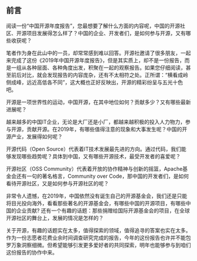 ## 前言
阅读一份“中国开源年度报告”，您最想要了解什么方面的内容呢，中国的开源社区、开源项目发展得怎么样了？中国的企业、开发者们，是如何参与开源，又有哪些收获呢？

笔者作为身在此山中的一员，却常常感到难以回答。开源社邀请了很多朋友，一起来完成了这份《2019年中国开源年度报告》，但是其实质上，却不是一份报告，而是一组从各种层面、各种角度出发，积聚在一起的观察报告。如果您仔细阅读，甚至前后对比，就会发现报告的内容庞杂，还有不太相符之处。正所谓：“横看成岭侧成峰，远近高低各不同”，这大概也正好反映出，开源的精彩纷呈与五光十色吧。

开源是一项世界性的运动，中国开源，在其中地位如何？贡献多少？又有哪些最新进展呢？

越来越多的中国IT企业，无论是大厂还是小厂，都越来越积极的投入人力物力，参与开源，贡献开源。在2019年，有哪些值得注意的现象和大事发生呢？中国的开源产业，发展得如何呢？

开源代码（Open Source）代表着IT技术发展最先进的方向。通过代码，我们能够发现哪些趋势呢？具体到中国，又有哪些开源技术，最受开发者的喜爱呢？

开源社区（OSS Community）代表着开放的协作精神与创新的摇篮，Apache基金会还有一句的著名格言，Community over Code，那中国的开发者们，是如何看待开源社区，又是如何参与开源社区的呢？

非常令人遗憾，在2019年，中国依然没有诞生自己的开源基金会，我们还是只能将目光投向海外，看看那些著名的开源基金会，有哪些中国的开源项目，有哪些中国的企业贡献? 还有一个有趣的话题：那些捐赠给国际开源基金会的项目，在全球开源社区的舞台上，发展的情况是怎样的？

关于开源，有趣的话题实在太多，值得探索的领域，值得追寻的答案也实在太多。作为一份志愿者花费业余时间调查研究完成的报告，今年的这份报告也许并不能包罗万象洞察细微。但希望能够引发更多爱好者的共同探索，明年也能够参与到咱们这份报告的协作中来。